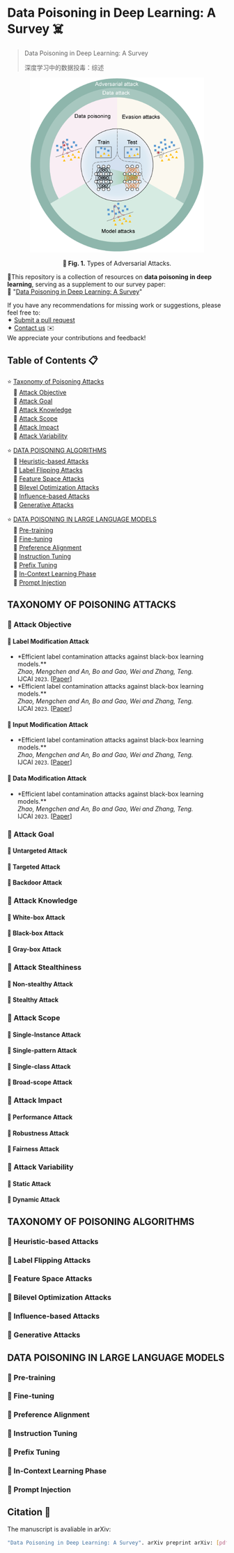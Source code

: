 # Data Poisoning in Deep Learning: A Survey ☠️

> Data Poisoning in Deep Learning: A Survey
>
>
> 深度学习中的数据投毒：综述


<p align="center">
  <img src="assets/fig1.png" alt="Data poisoning" width="400" height="400"/>
</p>
<p align="center"><b>📌 Fig. 1.</b> Types of Adversarial Attacks.</p>


💉This repository is a collection of resources on **data poisoning in deep learning**, serving as a supplement to our survey paper:  
📜 "[Data Poisoning in Deep Learning: A Survey](https://arxiv.org/abs/ )" 

If you have any recommendations for missing work or suggestions, please feel free to:  
✦ [Submit a pull request](https://github.com/YOUR_REPO/Data-Poisoning/pulls)  
✦ [Contact us](mailto:YOUR_EMAIL) ✉️  
We appreciate your contributions and feedback! 

## Table of Contents 📋
⭐️ [Taxonomy of Poisoning Attacks](#taxonomy-of-poisoning-attacks)  
　🔹 [Attack Objective](#attack-objective)  
　🔹 [Attack Goal](#attack-goal)  
　🔹 [Attack Knowledge](#attack-knowledge)  
　🔹 [Attack Scope](#attack-scope)  
　🔹 [Attack Impact](#attack-impact)  
　🔹 [Attack Variability](#attack-variability)  
 
⭐️ [DATA POISONING ALGORITHMS](#data-poisoning-algorithms)  
　🔹 [Heuristic-based Attacks](#heuristic-based-attacks)  
　🔹 [Label Flipping Attacks](#label-flipping-attacks)  
　🔹 [Feature Space Attacks](#feature-space-attacks)  
　🔹 [Bilevel Optimization Attacks](#bilevel-optimization-attacks)  
　🔹 [Influence-based Attacks](#influence-based-attacks)  
　🔹 [Generative Attacks](#generative-attacks)  
 
⭐️ [DATA POISONING IN LARGE LANGUAGE MODELS](#data-poisoning-in-large-language-models)  
　🔹 [Pre-training](#pre-training)  
　🔹 [Fine-tuning](#fine-tuning)  
　🔹 [Preference Alignment](#preference-alignment)  
　🔹 [Instruction Tuning](#instruction-tuning)  
　🔹 [Prefix Tuning](#prefix-tuning)  
　🔹 [In-Context Learning Phase](#in-context-learning-icl-phase)  
　🔹 [Prompt Injection](#prompt-injection) 


## TAXONOMY OF POISONING ATTACKS

### 🔷 Attack Objective
#### 🌿 Label Modification Attack
- *Efficient label contamination attacks against black-box learning models.**<br>
*Zhao, Mengchen and An, Bo and Gao, Wei and Zhang, Teng.*<br>
IJCAI `2023`. [[Paper](https://dl.acm.org/doi/abs/10.5555/3172077.3172440)]
- *Efficient label contamination attacks against black-box learning models.**<br>
*Zhao, Mengchen and An, Bo and Gao, Wei and Zhang, Teng.*<br>
IJCAI `2023`. [[Paper](https://dl.acm.org/doi/abs/10.5555/3172077.3172440)]

#### 🌿 Input Modification Attack
- *Efficient label contamination attacks against black-box learning models.**<br>
*Zhao, Mengchen and An, Bo and Gao, Wei and Zhang, Teng.*<br>
IJCAI `2023`. [[Paper](https://dl.acm.org/doi/abs/10.5555/3172077.3172440)]
#### 🌿 Data Modification Attack
- *Efficient label contamination attacks against black-box learning models.**<br>
*Zhao, Mengchen and An, Bo and Gao, Wei and Zhang, Teng.*<br>
IJCAI `2023`. [[Paper](https://dl.acm.org/doi/abs/10.5555/3172077.3172440)]


### 🔷 Attack Goal
#### 🌿 Untargeted Attack
#### 🌿 Targeted Attack
#### 🌿 Backdoor Attack

### 🔷 Attack Knowledge
#### 🌿 White-box Attack
#### 🌿 Black-box Attack
#### 🌿 Gray-box Attack

### 🔷 Attack Stealthiness
#### 🌿 Non-stealthy Attack
#### 🌿 Stealthy Attack

### 🔷 Attack Scope
#### 🌿 Single-Instance Attack
#### 🌿 Single-pattern Attack
#### 🌿 Single-class Attack
#### 🌿 Broad-scope Attack

### 🔷 Attack Impact
#### 🌿 Performance Attack
#### 🌿 Robustness Attack
#### 🌿 Fairness Attack

### 🔷 Attack Variability
#### 🌿 Static Attack
#### 🌿 Dynamic Attack


## TAXONOMY OF POISONING ALGORITHMS

### 🔷 Heuristic-based Attacks
### 🔷 Label Flipping Attacks
### 🔷 Feature Space Attacks
### 🔷 Bilevel Optimization Attacks
### 🔷 Influence-based Attacks
### 🔷 Generative Attacks


## DATA POISONING IN LARGE LANGUAGE MODELS

### 🔷 Pre-training
### 🔷 Fine-tuning
### 🔷 Preference Alignment
### 🔷 Instruction Tuning
### 🔷 Prefix Tuning
### 🔷 In-Context Learning Phase
### 🔷 Prompt Injection




## Citation 📖 
The manuscript is avaliable in arXiv:
```sh
"Data Poisoning in Deep Learning: A Survey". arXiv preprint arXiv: [pdf]
```
